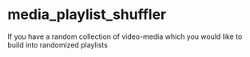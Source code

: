 # media_playlist_shuffler
If you have a random collection of video-media which you would like to build into randomized playlists
